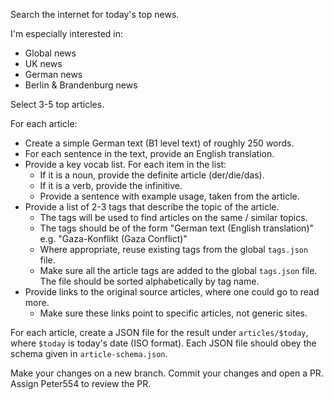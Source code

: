 Search the internet for today's top news.

I'm especially interested in:
- Global news
- UK news
- German news
- Berlin & Brandenburg news

Select 3-5 top articles.

For each article:
* Create a simple German text (B1 level text) of roughly 250 words.
* For each sentence in the text, provide an English translation.
* Provide a key vocab list. For each item in the list:
  * If it is a noun, provide the definite article (der/die/das).
  * If it is a verb, provide the infinitive.
  * Provide a sentence with example usage, taken from the article.
* Provide a list of 2-3 tags that describe the topic of the article.
  * The tags will be used to find articles on the same / similar topics.
  * The tags should be of the form "German text (English translation)" e.g. "Gaza-Konflikt (Gaza Conflict)"
  * Where appropriate, reuse existing tags from the global `tags.json` file.
  * Make sure all the article tags are added to the global `tags.json` file. The file should be sorted alphabetically by tag name.
* Provide links to the original source articles, where one could go to read more.
  * Make sure these links point to specific articles, not generic sites.

For each article, create a JSON file for the result under `articles/$today`, where `$today` is today's date (ISO format). Each JSON file should obey the schema given in `article-schema.json`.

Make your changes on a new branch. Commit your changes and open a PR. Assign Peter554 to review the PR.
